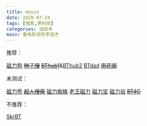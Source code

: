```yaml
---
title: movie
date: 2020-07-24
tags: [搜索,黑科技]
categories: 浊技术
main: 看电影找吃李连杰
---
```


推荐：

[磁力狗](http://ciligou0.net/)  ~~[种子搜](https://www.zhongzilou.com/)~~   ~~[BThub1](https://bthub.site)~~&[BThub2](https://bthub.monster)    [BTdad](http://www.btdad.co/)   ~~[雨花阁](https://www.yhg14.xyz/)~~


未测试：

[磁力熊](https://www.cilixiong.com/)    ~~[超人搜索](https://www.crsososo.xyz/)~~   [磁力蜘蛛](http://www.eclzz.net/)    [老王磁力](https://laowang39.icu/)    [磁力宝](http://cilibao.me/)    [磁力站](http://mag234.com/home.html)    ~~[BT4G](https://bt4g.org/)~~

不推荐：

[SkrBT](https://skrbt40.icu/)